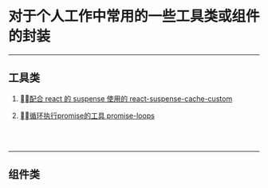 # 对于个人工作中常用的一些工具类或组件的封装

------

## 工具类
  1. [配合 react 的 suspense 使用的 react-suspense-cache-custom](https://github.com/y805939188/personal-tools-and-components/tree/master/utils/react-suspense-cache-custom)

  2. [循环执行promise的工具 promise-loops](https://github.com/y805939188/personal-tools-and-components/tree/master/utils/promise-loops)

</br>
</br>

---

## 组件类
